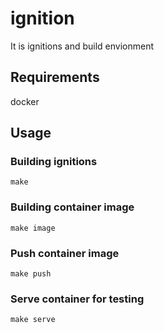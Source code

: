 # ignition

It is ignitions and build envionment

## Requirements
docker

## Usage

### Building ignitions
```
make
```

### Building container image
```
make image
```

### Push container image
```
make push
```

### Serve container for testing
```
make serve
```
